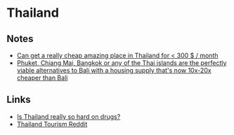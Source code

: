 # Thailand

## Notes

- [Can get a really cheap amazing place in Thailand for < 300 $ / month](https://twitter.com/ptichkens/status/1521786116483207168)
- [Phuket, Chiang Mai, Bangkok or any of the Thai islands are the perfectly viable alternatives to Bali with a housing supply that's now 10x-20x cheaper than Bali](https://twitter.com/levelsio/status/1572037264053796864)

## Links

- [Is Thailand really so hard on drugs?](https://www.reddit.com/r/ThailandTourism/comments/thvooi/is_thailand_really_so_hard_on_drugs/)
- [Thailand Tourism Reddit](https://www.reddit.com/r/ThailandTourism/)
